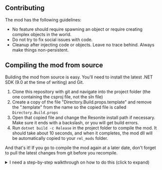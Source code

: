## Contributing

The mod has the following guidelines:

- No feature should require spawning an object or require creating complex objects in the world.
- Do not try to fix social issues with code.
- Cleanup after injecting code or objects. Leave no trace behind. Always make things non-persistent.

## Compiling the mod from source

Building the mod from source is easy. You'll need to install the latest .NET SDK (9.0 at the time of writing) and Git.

1. Clone this repository with git and navigate into the project folder (the one containing the csproj file, not the sln file)
2. Create a copy of the file "Directory.Build.props.template" and remove the ".template" from the name so the copied file is called `Directory.Build.props`
3. Open that copied file and change the Resonite install path if necessary. Make sure it ends with a backslash, or you will get build errors.
4. Run `dotnet build -c Release` in the project folder to compile the mod. It should take about 10 seconds, and when it completes, the mod dll will be automatically copied to your `rml_mods` folder.

And that's it! If you go to compile the mod again at a later date, don't forget to pull the latest changes from git before you recompile.

<details>
<summary>I need a step-by-step walkthrough on how to do this (click to expand)</summary>

In order to compile the mod, you will need three things: Resonite, Git (or a graphical Git client), and the latest .NET SDK.

If this is the first time you are compiling the mod, start from step 1. Otherwhise, if you are re-compiling the mod after an update, start from step 5.

**1.** Install the latest .NET SDK.
- At the time of writing, that is .NET 9.0.
- Visit [https://dotnet.microsoft.com/en-us/download](https://dotnet.microsoft.com/en-us/download), click "Download .NET SDK" under the .NET 9.0 box, and run the downloaded installer.

**2.** Install git
- This guide assumes you are working with git on the command line.
- Visit [https://git-scm.com/downloads/win](https://git-scm.com/downloads/win), click the first link on page ("Click here to download"), and run the installer.

**3.** Clone this repository
- Find a folder on your PC to download the mod files to. In that folder (or on your desktop), hold shift and right-click. If you see the option "Open in Terminal", click that. Otherwise, pick "Open PowerShell window here."
- Copy this command: `git clone https://github.com/SnepDrone/Restrainite.git`
- In the shell window that opened, *RIGHT-CLICK* to paste the command. Ctrl-V will NOT work!
- Verify that what got pasted matches the command above, then hit enter to run it.
- Once the command has completed (your cursor is returned to a prompt), you may close the window.

**4.** Open the downloaded files and set your Resonite path
- Back in file explorer, open the newly downloaded folder named Restrainite. In that folder is yet another folder also named Restrainite. Open that second folder.
- Find the file named "Directory.Build.props.template" and create a copy of it. Remove the ".template" from the name so the copied file is called `Directory.Build.props`
- **Stop.** If you installed Resonite in the default steamapps directory on your C: drive, you can move ahead to step 5. Otherwise, if Resonite is installed in a non-standard location (or you are compiling this mod on Linux), proceed to step 4.5.

**4.5.** Find the full path to your Resonite install
- Open the copied file from the previous step in a text editor like Notepad.
- Open Steam, right-click Resonite in the games list, hover the "Manage" option, and select "Browse local files" in the submenu.
- A file explorer window will open. Without clicking anything, press Ctrl-L to focus and select the folder path, then press Ctrl-C to copy it to your clipboard.
- Return to your text editor with Directory.Build.Props open, and replace the pre-filled folder path with the path you copied. Make sure the path ends with a backslash (`\`) character.
- Save the file and close the text editor, proceed to step 5.

**5.** Compile the damn mod finally!
- In the project folder (the same one you copied the file in), shift-right-click again and open a terminal window.
- Unless you just started at step 1 and cloned the mod source fresh, pull the latest updates by running the command `git pull`
- Finally, run `dotnet build -c Release` to compile the mod. If all went well, it should complete within 10 seconds without any errors.
- If it succeeded, great! The mod dll was automatically copied to your `rml_mods` folder.
